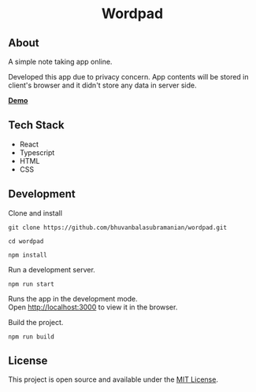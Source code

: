 <h1 align='center'>Wordpad</h1>

## About

A simple note taking app online.

Developed this app due to privacy concern. App contents will be stored in client's browser and it didn't store any data in server side.

**[Demo](https://wordpad.netlify.app)**

## Tech Stack

- React
- Typescript
- HTML
- CSS

## Development

Clone and install

```shell
git clone https://github.com/bhuvanbalasubramanian/wordpad.git

cd wordpad

npm install
```

Run a development server.

```shell
npm run start
```

Runs the app in the development mode.\
Open [http://localhost:3000](http://localhost:3000) to view it in the browser.

Build the project.

```shell
npm run build
```

## License

This project is open source and available under the [MIT License](LICENSE).
